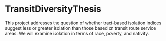 # TransitDiversityThesis
This project addresses the question of whether tract-based isolation indices suggest less or greater isolation than those based on transit route service areas. We will examine isolation in terms of race, poverty, and nativity.
